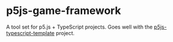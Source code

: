 # p5js-game-framework

A tool set for p5.js + TypeScript projects. Goes well with the [p5js-typescript-template](https://github.com/tjvezina/p5js-typescript-template) project.